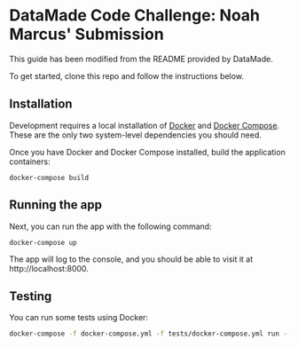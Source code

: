 # DataMade Code Challenge: Noah Marcus' Submission

This guide has been modified from the README provided by DataMade.

To get started, clone this repo and follow the instructions below.

## Installation

Development requires a local installation of [Docker](https://docs.docker.com/install/)
and [Docker Compose](https://docs.docker.com/compose/install/). These are the
only two system-level dependencies you should need.

Once you have Docker and Docker Compose installed, build the application containers:

```
docker-compose build
```

## Running the app 

Next, you can run the app with the following command:

```
docker-compose up
```

The app will log to the console, and you should be able to visit it at http://localhost:8000.

## Testing

You can run some tests using Docker:

```bash
docker-compose -f docker-compose.yml -f tests/docker-compose.yml run --rm app
```
